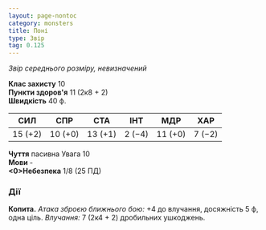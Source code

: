 ```yaml
---
layout: page-nontoc
category: monsters
title: Поні
type: Звір
tag: 0.125
---
```


_Звір середнього розміру, невизначений_

**Клас захисту** 10     
**Пункти здоров'я** 11 (2к8 + 2)    
**Швидкість** 40 ф.

| СИЛ     | СПР     | СТА     | ІНТ    | МДР     | ХАР    |
| ------- | ------- | ------- | ------ | ------- | ------ |
| 15 (+2) | 10 (+0) | 13 (+1) | 2 (−4) | 11 (+0) | 7 (−2) |

**Чуття** пасивна Увага 10    
**Мови** -    
**<0>Небезпека** 1/8 (25 ПД)

### Дії
**Копита.** _Атака зброєю ближнього бою:_ +4 до влучання, досяжність 5 ф, одна ціль. _Влучання:_ 7 (2к4 + 2) дробильних ушкоджень.
